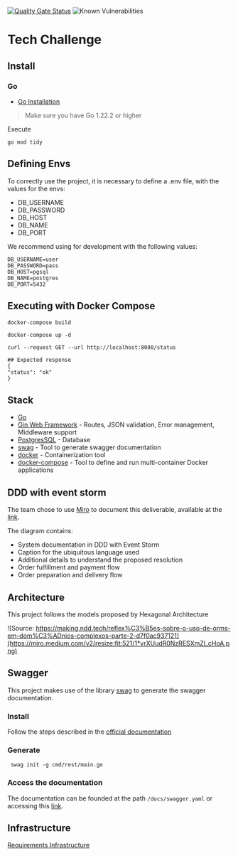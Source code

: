 [![Quality Gate Status](https://sonarcloud.io/api/project_badges/measure?project=pangolin-do-golang_tech-challenge&metric=alert_status)](https://sonarcloud.io/summary/new_code?id=pangolin-do-golang_tech-challenge) ![Known Vulnerabilities](https://snyk.io/test/github/pcbarretos/pangolin-do-golang/tech-challenge/badge.svg)

# Tech Challenge

## Install

### Go 

- [Go Installation](https://go.dev/doc/install)

> Make sure you have Go 1.22.2 or higher

Execute 

```shell
go mod tidy
```

## Defining Envs

To correctly use the project, it is necessary to define a .env file, with the values for the envs:

* DB_USERNAME 
* DB_PASSWORD 
* DB_HOST 
* DB_NAME 
* DB_PORT

We recommend using for development with the following values:

```
DB_USERNAME=user
DB_PASSWORD=pass
DB_HOST=pgsql
DB_NAME=postgres
DB_PORT=5432
```

## Executing with Docker Compose

```shell
docker-compose build

docker-compose up -d

curl --request GET --url http://localhost:8080/status

## Expected response
{
"status": "ok"
}
```

## Stack

- [Go](https://go.dev/)
- [Gin Web Framework](https://gin-gonic.com/) - Routes, JSON validation, Error management, Middleware support
- [PostgresSQL](https://www.postgresql.org/) - Database
- [swag](https://github.com/swaggo/swag) - Tool to generate swagger documentation
- [docker](https://www.docker.com/) - Containerization tool
- [docker-compose](https://docs.docker.com/compose/) - Tool to define and run multi-container Docker applications


## DDD with event storm

The team chose to use [Miro](https://miro.com/) to document this deliverable, available at the [link](https://miro.com/app/board/uXjVKVoZwos=/?share_link_id=10494235831).

The diagram contains:

* System documentation in DDD with Event Storm
* Caption for the ubiquitous language used
* Additional details to understand the proposed resolution
* Order fulfillment and payment flow
* Order preparation and delivery flow

## Architecture

This project follows the models proposed by Hexagonal Architecture

![Source: https://making.ndd.tech/reflex%C3%B5es-sobre-o-uso-de-orms-em-dom%C3%ADnios-complexos-parte-2-d7f0ac937121](https://miro.medium.com/v2/resize:fit:521/1*vrXUudR0NzRESXmZl_cHoA.png)

## Swagger

This project makes use of the library [swag](https://github.com/swaggo/swag?tab=readme-ov-file#how-to-use-it-with-gin) to generate the swagger documentation.

### Install

Follow the steps described in the [official documentation](https://github.com/swaggo/swag?tab=readme-ov-file#getting-started)

### Generate 

```shell
 swag init -g cmd/rest/main.go 
```

### Access the documentation

The documentation can be founded at the path `/docs/swagger.yaml` or accessing this [link](./docs/swagger.yaml).

## Infrastructure


[Requirements Infrastructure](https://github.com/pangolin-do-golang/tech-challenge/blob/main/terraform/README.md)

